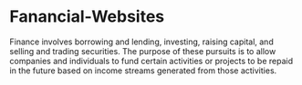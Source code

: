 # Fanancial-Websites
Finance involves borrowing and lending, investing, raising capital, and selling and trading securities. The purpose of these pursuits is to allow companies and individuals to fund certain activities or projects to be repaid in the future based on income streams generated from those activities.
